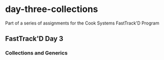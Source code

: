 day-three-collections
=====================

Part of a series of assignments for the Cook Systems FastTrack'D Program

## FastTrack'D Day 3

### Collections and Generics
